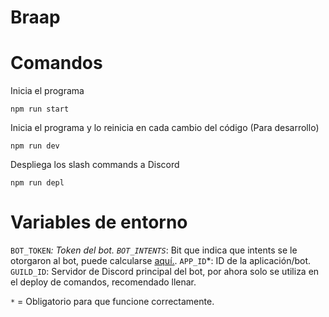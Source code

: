 # Braap

# Comandos

Inicia el programa
```sh-session
npm run start
```

Inicia el programa y lo reinicia en cada cambio del código (Para desarrollo)
```sh-session
npm run dev
```

Despliega los slash commands a Discord
```sh-session
npm run depl
```

# Variables de entorno

`BOT_TOKEN`*: Token del bot.
`BOT_INTENTS`*: Bit que indica que intents se le otorgaron al bot, puede calcularse [aquí.](https://discord-intents-calculator.vercel.app/).
`APP_ID`*: ID de la aplicación/bot.
`GUILD_ID`: Servidor de Discord principal del bot, por ahora solo se utiliza en el deploy de comandos, recomendado llenar.

`*` = Obligatorio para que funcione correctamente.